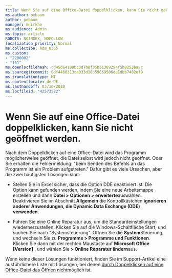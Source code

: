 ```yaml
---
title: Wenn Sie auf eine Office-Datei doppelklicken, kann Sie nicht geöffnet werden.
ms.author: pebaum
author: pebaum
manager: mnirkhe
ms.audience: Admin
ms.topic: article
ROBOTS: NOINDEX, NOFOLLOW
localization_priority: Normal
ms.collection: Adm_O365
ms.custom:
- "2200002"
- "161"
ms.openlocfilehash: cd45d64108bc3d7b8f35b51389294f5b8253ba9c
ms.sourcegitcommit: 6df4460313ca033d18b59669506de1dbb7482ef9
ms.translationtype: MT
ms.contentlocale: de-DE
ms.lasthandoff: 03/10/2020
ms.locfileid: "42573522"
---
```

# <a name="double-clicking-an-office-file-fails-to-open-it"></a>Wenn Sie auf eine Office-Datei doppelklicken, kann Sie nicht geöffnet werden.

Nach dem Doppelklicken auf eine Office-Datei wird das Programm möglicherweise geöffnet, die Datei selbst wird jedoch nicht geöffnet. Oder Sie erhalten die Fehlermeldung: "beim Senden des Befehls an das Programm ist ein Problem aufgetreten." Dafür gibt es viele Ursachen, aber die zwei häufigsten Lösungen sind:

- Stellen Sie in Excel sicher, dass die Option DDE deaktiviert ist. Die Option kann gefunden werden, indem Sie eine neue Arbeitsmappe erstellen und dann **Datei > Optionen > erweiterte**auswählen. Deaktivieren Sie im Abschnitt **Allgemein** die Kontrollkästchen **ignorieren anderer Anwendungen, die Dynamic Data Exchange (DDE) verwenden**.

- Führen Sie eine Online Reparatur aus, um die Standardeinstellungen wiederherzustellen. Klicken Sie auf die Windows-Schaltfläche Start, und suchen Sie nach "Systemsteuerung". Öffnen Sie die **System**Steuerung, und wechseln Sie zu **Programme > Programme und Funktionen**. Klicken Sie dann mit der rechten Maustaste auf **Microsoft Office [Version]** , und wählen Sie **> Online Reparatur ändern**aus.

Wenn keine dieser Lösungen funktioniert, finden Sie im Support-Artikel eine ausführlichere Liste mit Lösungen, bei denen [durch Doppelklicken auf eine Office-Datei das Öffnen nicht](https://support.office.com/article/Double-clicking-an-Office-file-fails-to-open-it-1e9c0ad9-34c8-4440-a42e-d30186b29ed6)möglich ist.
